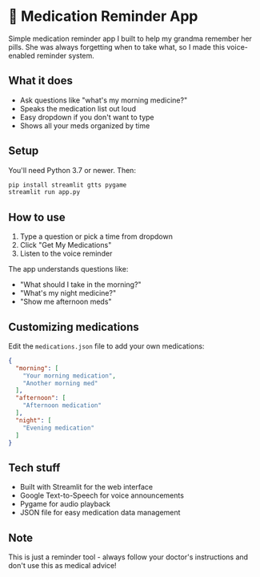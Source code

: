 # 💊 Medication Reminder App

Simple medication reminder app I built to help my grandma remember her pills. She was always forgetting when to take what, so I made this voice-enabled reminder system.

## What it does

- Ask questions like "what's my morning medicine?" 
- Speaks the medication list out loud
- Easy dropdown if you don't want to type
- Shows all your meds organized by time

## Setup

You'll need Python 3.7 or newer. Then:

```bash
pip install streamlit gtts pygame
streamlit run app.py
```

## How to use

1. Type a question or pick a time from dropdown
2. Click "Get My Medications" 
3. Listen to the voice reminder

The app understands questions like:
- "What should I take in the morning?"
- "What's my night medicine?"
- "Show me afternoon meds"

## Customizing medications

Edit the `medications.json` file to add your own medications:

```json
{
  "morning": [
    "Your morning medication",
    "Another morning med"
  ],
  "afternoon": [
    "Afternoon medication"
  ],
  "night": [
    "Evening medication"
  ]
}
```

## Tech stuff

- Built with Streamlit for the web interface
- Google Text-to-Speech for voice announcements  
- Pygame for audio playback
- JSON file for easy medication data management

## Note

This is just a reminder tool - always follow your doctor's instructions and don't use this as medical advice!
